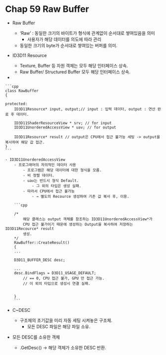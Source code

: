# Chap 59 Raw Buffer

- Raw Buffer
    - ‘Raw’ : 동일한 크기의 바이트가 형식에 관계없이 순서대로 쌓여있음을 의미
        - 사용자가 해당 데이터를 의도에 따라 관리
    - 동일한 크기의 byte가 순서대로 쌓여있는 버퍼를 의미.

- ID3D11 Resource
    - Texture, Buffer 등 자원 객체는 모두 해당 인터페이스 상속.
    - Raw Buffer/ Structured Buffer 모두 해당 인터페이스 상속.

- 
    
    ```cpp
    class RawBuffer
    {
    
    protected:
    	ID3D11Resource* input, output;// input : 입력 데이터, output : 연산 완료 후 데이터.
    
    	ID3D11ShaderResourceView * srv; // for input
    	ID3D11UnorderedAccessView * uav; // for output
    
    	ID3D11Resource* result // output은 CPU에서 접근 불가능 세팅 -> output을 복사하여 해당 값 접근.
    }
    ```
    
    - ID3D11UnorderedAccessView
        - 프로그래머의 자의적인 데이터 사용
            - 프로그램은 해당 데이터에 대한 형식을 모름.
            - 비 정렬 데이터.
            - uav는 반드시 형식 Default.
                - 그 외의 타입은 생성 실패.
            - 따라서 CPU에서 접근 불가능
                - → 별도의 Recource 생성하여 기존 값 복사 후, 이용.
        
        ```cpp
        
        /*
        	해당 클래스는 output 객체를 참조하는 ID3D11UnorderedAccessView*가
        	CPU 접근 불가이기 때문에 생성하는 Output을 복사하여 저장하는 ID3D11Recource* result
        	생성.
        */
        RawBuffer::CreateResult()
        {
        ...
        
        D3D11_BUFFER_DESC desc;
        	
        ...
        desc.BindFlags = D3D11_USAGE_DEFAULT; 
        	// == 0, CPU 접근 불가, GPU 만 접근 가능.
        	// 이 외의 타입으로 생성시 연결 실패.
        
        	
        }
        ```
        
- C~DESC
    - 구조체의 초기값을 미리 자동 세팅 시켜놓은 구조체.
        - 모든 DESC 파일은 해당 파일 소유.

- 모든 DESC를 소유한 객체
    - .GetDesc() → 해당 객체가 소유한 DESC 반환.